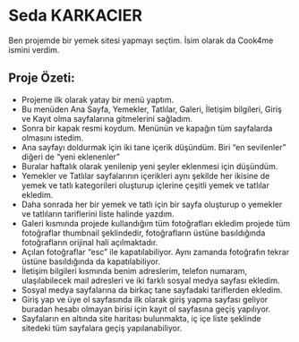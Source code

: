 # Seda KARKACIER
Ben projemde bir yemek sitesi yapmayı seçtim. İsim olarak da Cook4me ismini verdim.
## Proje Özeti:
- Projeme ilk olarak yatay bir menü yaptım.
- Bu menüden Ana Sayfa, Yemekler, Tatlılar, Galeri, İletişim bilgileri, Giriş ve Kayıt olma sayfalarına gitmelerini sağladım.
- Sonra bir kapak resmi koydum. Menünün ve kapağın tüm sayfalarda olmasını istedim.
- Ana sayfayı doldurmak için iki tane içerik düşündüm. Biri “en sevilenler” diğeri de “yeni eklenenler”
- Buralar haftalık olarak yenilenip yeni şeyler eklenmesi için düşündüm.
- Yemekler ve Tatlılar sayfalarının içerikleri aynı şekilde her ikisine de yemek ve tatlı kategorileri oluşturup içlerine çeşitli yemek ve tatlılar ekledim.
- Daha sonrada her bir yemek ve tatlı için bir sayfa oluşturup o yemekler ve tatlıların tariflerini liste halinde yazdım.
- Galeri kısmında projede kullandığım tüm fotoğrafları ekledim projede tüm fotoğraflar thumbnail şeklindedir, fotoğrafların üstüne basıldığında fotoğrafların orijinal hali açılmaktadır.
- Açılan fotoğraflar “esc” ile kapatılabiliyor. Aynı zamanda fotoğrafın tekrar üstüne basıldığında da kapatılabiliyor.
- İletişim bilgileri kısmında benim adreslerim, telefon numaram, ulaşılabilecek mail adresleri ve iki farklı sosyal medya sayfası ekledim.
- Sosyal medya sayfalarına da birkaç tane sayfadaki tariflerden ekledim.
- Giriş yap ve üye ol sayfasında ilk olarak giriş yapma sayfası geliyor buradan hesabı olmayan birisi için kayıt ol sayfasına geçiş yapılıyor.
- Sayfaların en altında site haritası bulunmakta, iç içe liste şeklinde sitedeki tüm sayfalara geçiş yapılanabiliyor.